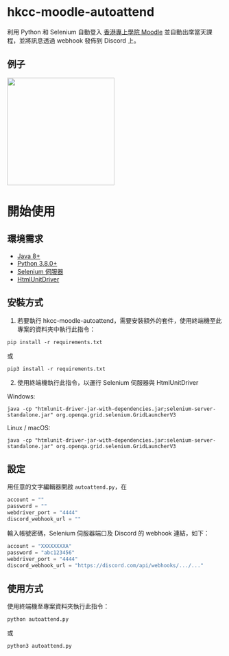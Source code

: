 # hkcc-moodle-autoattend
利用 Python 和 Selenium 自動登入 [香港專上學院 Moodle](https://moodle.cpce-polyu.edu.hk/) 並自動出席當天課程，並將訊息透過 webhook 發佈到 Discord 上。

## 例子
<img src="https://i.imgur.com/1xyWF1O.png" width="250">

# 開始使用
## 環境需求
- [Java 8+](https://www.java.com/zh-TW/download/)
- [Python 3.8.0+](https://www.python.org/)
- [Selenium 伺服器](https://www.selenium.dev/downloads/)
- [HtmlUnitDriver](https://github.com/SeleniumHQ/htmlunit-driver/releases)

## 安裝方式
1. 若要執行 hkcc-moodle-autoattend，需要安裝額外的套件，使用終端機至此專案的資料夾中執行此指令：

```
pip install -r requirements.txt
```
或
```
pip3 install -r requirements.txt
```

2. 使用終端機執行此指令，以運行 Selenium 伺服器與 HtmlUnitDriver

Windows:
```
java -cp "htmlunit-driver-jar-with-dependencies.jar;selenium-server-standalone.jar" org.openqa.grid.selenium.GridLauncherV3
```

Linux / macOS:
```
java -cp "htmlunit-driver-jar-with-dependencies.jar:selenium-server-standalone.jar" org.openqa.grid.selenium.GridLauncherV3
```

## 設定
用任意的文字編輯器開啟 `autoattend.py`，在
```py
account = ""
password = ""
webdriver_port = "4444"
discord_webhook_url = ""
```
輸入帳號密碼，Selenium 伺服器端口及 Discord 的 webhook 連結，如下：
```py
account = "XXXXXXXXA"
password = "abc123456"
webdriver_port = "4444"
discord_webhook_url = "https://discord.com/api/webhooks/.../..."
```

## 使用方式
使用終端機至專案資料夾執行此指令：
```
python autoattend.py
```
或
```
python3 autoattend.py
```
